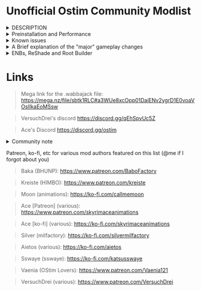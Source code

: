 # Unofficial Ostim Community Modlist

<details>
 <summary>DESCRIPTION</summary>

***What this isnt***

This is not pornrim with barely clothed women, public masturebation, and sexually aggressive wolves, nor it is a hyperrealistic soulslike with a grueling survival mode and a map size that rivals Daggerfall. It's also not an Elysium Remastered clone (no disrespect to the original author) with the small addition of OStim.

***What this is***

 It's an aesthetically pleasing and immersive overhaul for nearly every aspect of the game that stays true to The Elder Scrolls style, while adding plenty of spicy roleplay opportunities :^)

The gameplay mods are just simple enhancers to the vanilla Skyrim experience. A lot of subjective quest mods were avoided because they could cause unnecessary bloat.

</details>

<details>
  <summary>Preinstallation and Performance</summary>
 
 It is recommended that you start with a clean, unmodified, and up to date installation of Skyrim through the Steam store (no GOG, sorry). A modified version may fail to install properly, if at all.
 If you downgraded, validate your files by going to your library, right clicking "The Elder Scrolls V: Skyrim Special Edition", select properties, local files, and then click verify integrity of game files. Alternatively, you can completely uninstall the game and all related files and then reinstall it. After thats done, you can proceed with the installation.
 
 The only hard requirements to run this modlist are a CPU with AVX2 support and ~260 gigs of storage available.
 
> Recommended specs for 1080p:
> 
> CPU: Ryzen 5 5600/intel i5 11600k
>  
> GPU: RTX 3060 8gb/RX 6600 8gb
>  
> RAM: 16gb ddr4 @2666 mhz
> 
> ~~Basically just generic gaming pc built after 2020~~
> 
> Obviously if your hardware is better, there shouldn't be any issues.
 
 I tried to keep the textures around 1-2k, but female skin textures, and a few misc items are 4k. These can be downscaled using Cathedral Asset Optimizer if you need that extra bit of performance. 
 
 Need even more? Disable QW's Grass Patch and all but one of the three included grass mods + the associated ENB Complex Grass mod ***WARNING*** This will make grass LODs not match.  
 
 ![image](https://user-images.githubusercontent.com/122011472/224244569-f1a67d98-4e4e-4b3b-9866-47c9e1a47936.png)

 </details>

<details>
  <summary>Known issues</summary>
 
 This list only really gets updated once a month. More bugs can appear and be removed.
 
ENBSeries may fail to install through Wabbajack. More often than not, this is because Boris updated the binaries without a version change. DM me @Arnold#1526 and I'll give you the files, just drop them in your Wabbajack download folder.

On the off chance that the game doesnt automatically downgrade, you can use the patcher below.

https://www.nexusmods.com/skyrimspecialedition/mods/57618

 If you find any gamebreaking/major bugs (frequent crashing, infinite loading screens, extreme stuttering, etc), please dm me on Discord @Arnold#1526
 
 </details>
 
<details>
  <summary>A Brief explanation of the "major" gameplay changes</summary>
 
 
 **Melee**
 
Melee combat is handled by ADXP + OCPA NG, as well as Valvalis Combat - Visceral Tactics. This is a patch that allows the mods Precision, Valhalla Combat, and Valravyn to work together in a cohesive way. Any of these mods can be uninstalled at any time, provided you know what you're doing. Dodge - MCO is also provided. You can adjust the keybinds for your power attacks and dodge in the MCM.

Chemmings Nordic animations for ADXP/MCO were chosen because I just felt like it would fit the vanilla style the best. You are free to swap it out with anything you'd like, you don't need to run Nemesis or anything.
 
 **Magic**
 
Magic has had dozens of new spells added to the game including Hemomancy, Mysticicsm, Abyss, Lunaris, and Natura. I also included Spellsiphon, an incredibly unique set of spells that any mage would love to add to their arsenal (you'll find the book eventually)

 **Races**
 
Racial abilities are covered by Evolution - Skyrim Races Rejuvenated. It makes several small changes to make races feel more unique, and not just reskins with a minor power that youll rarely use.

 **Perks**
 
Perks are handled by Vokrii. This is an extremely lightweight and minimalistic approach to perk overhauls. You can enjoy the small quality of life improvements it makes without being overwhelmed by an absurd number of changes.

 **Vampires and Werewolves** 
 
Lycanthropy and Vampirism are handled by Growl and Sacrilege. These two mods, like Vokrii, make small adjustments to the balance of these "diseases" that allows for more diverse and fun playstyles.

 **Stealth**
 
Stealth had a few changes to make the vanilla thief more interesting. Book of Shadows adds several new systems such as fully animated masks, takedowns, and smoke bombs. Take a Peak is also included, and allows you to simply look through keyholes, who knows what youll see inside?. Most of these new systems can be completely ignored, or fully embraced. The choice is yours.
 
 </details>
 
<details>
  <summary>ENBs, ReShade and Root Builder</summary>

 Managing ENB presets is easier than ever thanks to Root Builder! Install them through MO2 like any other mod, and let Root Builder take care of it. If it doesn't work the first time, reinstall and select [Manual]
 
 Right click <data>, create directory, and name it "root". Then just drag and drop enbseries.ini, enblocal.ini, and the enbseries folder into the directory you just made. If done properly, it should look like this
 
 ![image](https://user-images.githubusercontent.com/122011472/224231824-0c7f8f4b-c85d-42b3-bd82-0dbfc001d258.png)
 
 Now you can disable or enable it whenever you want just like any other mod :)

Most of the included textures are Complex Parallax compatible. If an ENB preset you installed doesnt have complex parallax enabled by default, open up the enbseries.ini, and change the following settings to look like this

 1. EnableTerrainParallax=false
 2. EnableComplexGrass=true
 3. EnableComplexGrassCollisions=true
 4. EnableTerrainBlending=true
 5. EnableComplexParallax=true
 6. EnableComplexParallaxShadows=true
 7. EnableComplexTerrainParallax=true
 8. EnableComplexTerrainParallaxShadows=true

 
 If any of these lines are missing from the enbseries.ini, you can simply copy and paste the missing lines into the file. It will work just fine.
 
 The list comes pre-installed with Rudy for NAT 3. Other ENB presets I highly recommend are NAT 3.1, Berserkyr, and Cabbage.

If you want to change the weather to anything other than NAT, Azurite, Vivid Weathers, or Aequinoctium, you should disable ***FWMF for Fantasy Paper Maps Weather and Lighting Fix.esp***

![image](https://user-images.githubusercontent.com/122011472/224233588-68c316a5-8cc2-4849-aa24-9caad041069c.png)
 
Since I dont personally use ReShade, I unfortunately cannot write a very good guide on it. Thankfully, the legendary Sswaye himslef has written an excellent guide. Checck out his collection! https://www.nexusmods.com/skyrimspecialedition/mods/67966
 
 </details>

# Links

>Mega link for the .wabbajack file: https://mega.nz/file/sbtk1RLC#a3WUe8xcOpp01DaiENv2ygrD1E0voaVOsIIkaEoMSsw

>VersuchDrei's discord https://discord.gg/qEhSpvUc5Z
 
>Ace's Discord https://discord.gg/ostim
 
 <details>
  <summary>Community note</summary>

  Since there can't technically be an "official" OStim discord (to my knowledge), both of the servers listed are "official". Feel free to join both.
  
 </details>
 
Patreon, ko-fi, etc for various mod authors featured on this list (@me if I forgot about you)
 
>Baka (BHUNP): https://www.patreon.com/BaboFactory
 
>Kreiste (HIMBO): https://www.patreon.com/kreiste

>Moon (animations): https://ko-fi.com/callmemoon
 
>Ace [Patreon] (various): https://www.patreon.com/skyrimaceanimations

>Ace [ko-fi] (various): https://ko-fi.com/skyrimaceanimations

>Silver (milfactory): https://ko-fi.com/silvermilfactory

>Aietos (various): https://ko-fi.com/aietos

>Sswaye (sswaye): https://ko-fi.com/katsusswaye

>Vaenia (OStim Lovers): https://www.patreon.com/Vaenia121
 
>VersuchDrei (various): https://www.patreon.com/VersuchDrei
